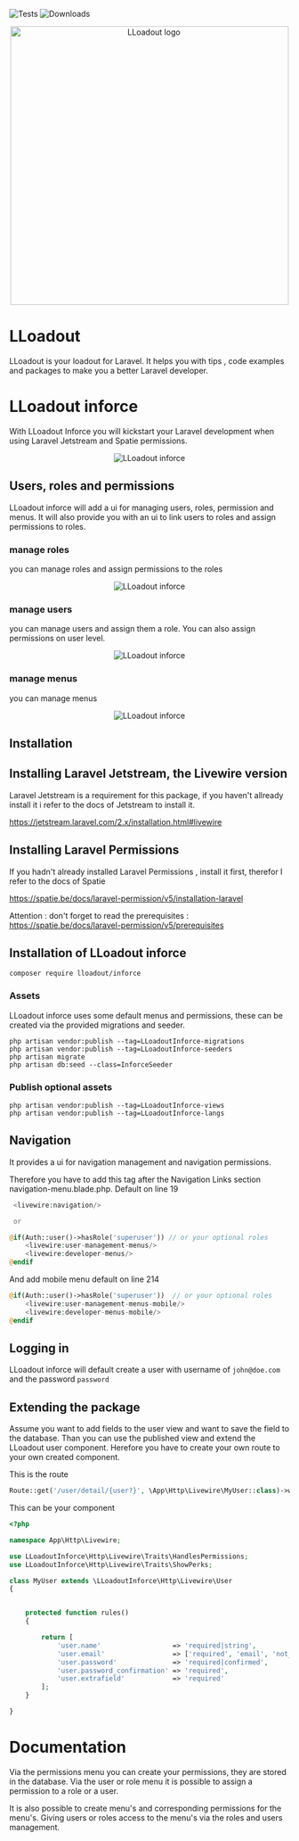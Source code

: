 ![Tests](https://github.com/LLoadout/inforce/workflows/tests/badge.svg)
![Downloads](https://img.shields.io/packagist/dt/lloadout/inforce.svg?style=flat-square)

<p align="center">
    <img src="https://github.com/LLoadout/assets/blob/master/LLoadout_inforce.png" width="500" title="LLoadout logo">
</p>

# LLoadout

LLoadout is your loadout for Laravel. It helps you with tips , code examples and packages to make you a better Laravel developer.

# LLoadout inforce

With LLoadout Inforce you will kickstart your Laravel development when using Laravel Jetstream and Spatie permissions.

<p align="center">
    <img src="https://github.com/LLoadout/assets/blob/master/inforce/teaser.png"  title="LLoadout inforce">
</p>

## Users, roles and permissions

LLoadout inforce will add a ui for managing users, roles, permission and menus. It will also provide you with
an ui to link users to roles and assign permissions to roles.

### manage roles

you can manage roles and assign permissions to the roles

<p align="center">
    <img src="https://github.com/LLoadout/assets/blob/master/inforce/roles.png"  title="LLoadout inforce">
</p>

### manage users

you can manage users and assign them a role. You can also assign permissions on user level.

<p align="center">
    <img src="https://github.com/LLoadout/assets/blob/master/inforce/users.png"  title="LLoadout inforce">
</p>

### manage menus

you can manage menus

<p align="center">
    <img src="https://github.com/LLoadout/assets/blob/master/inforce/menus.png"  title="LLoadout inforce">
</p>

## Installation

## Installing Laravel Jetstream, the Livewire version

Laravel Jetstream is a requirement for this package, if you haven't allready install it i refer
to the docs of Jetstream to install it.

https://jetstream.laravel.com/2.x/installation.html#livewire

## Installing Laravel Permissions

If you hadn't already installed Laravel Permissions , install it first, therefor I refer to the docs of Spatie

https://spatie.be/docs/laravel-permission/v5/installation-laravel

Attention : don't forget to read the prerequisites : https://spatie.be/docs/laravel-permission/v5/prerequisites

## Installation of LLoadout inforce

```shell
composer require lloadout/inforce
```

### Assets

LLoadout inforce uses some default menus and permissions, these can be created via the provided migrations and seeder.

```shell
php artisan vendor:publish --tag=LLoadoutInforce-migrations
php artisan vendor:publish --tag=LLoadoutInforce-seeders
php artisan migrate
php artisan db:seed --class=InforceSeeder
```

### Publish optional assets

```shell
php artisan vendor:publish --tag=LLoadoutInforce-views
php artisan vendor:publish --tag=LLoadoutInforce-langs
```

## Navigation

It provides a ui for navigation management and navigation permissions.

Therefore you have to add this tag after the Navigation Links section navigation-menu.blade.php. Default on line 19

```php
 <livewire:navigation/>

 or

@if(Auth::user()->hasRole('superuser')) // or your optional roles
    <livewire:user-management-menus/>
    <livewire:developer-menus/>
@endif
```

And add mobile menu default on line 214

```php
@if(Auth::user()->hasRole('superuser'))  // or your optional roles
    <livewire:user-management-menus-mobile/>
    <livewire:developer-menus-mobile/>
@endif
```

## Logging in

LLoadout inforce will default create a user with username of `john@doe.com` and the password `password`

## Extending the package

Assume you want to add fields to the user view and want to save the field to the database. Than you can use the published view and extend the LLoadout user component.
Herefore you have to create your own route to your own created component.

This is the route

```php
Route::get('/user/detail/{user?}', \App\Http\Livewire\MyUser::class)->whereNumber('id')->name('users.edit');
```

This can be your component

```php
<?php

namespace App\Http\Livewire;

use LLoadoutInforce\Http\Livewire\Traits\HandlesPermissions;
use LLoadoutInforce\Http\Livewire\Traits\ShowPerks;

class MyUser extends \LLoadoutInforce\Http\Livewire\User
{


    protected function rules()
    {

        return [
            'user.name'                  => 'required|string',
            'user.email'                 => ['required', 'email', 'not_in:' . $this->user->id],
            'user.password'              => 'required|confirmed',
            'user.password_confirmation' => 'required',
            'user.extrafield'            => 'required'
        ];
    }

}

```

# Documentation

Via the permissions menu you can create your permissions, they are stored in the database. Via the user or role menu it is possible to assign a permission to a role or a user.

It is also possible to create menu's and corresponding permissions for the menu's. Giving users or roles access to the menu's via the roles and users management.
